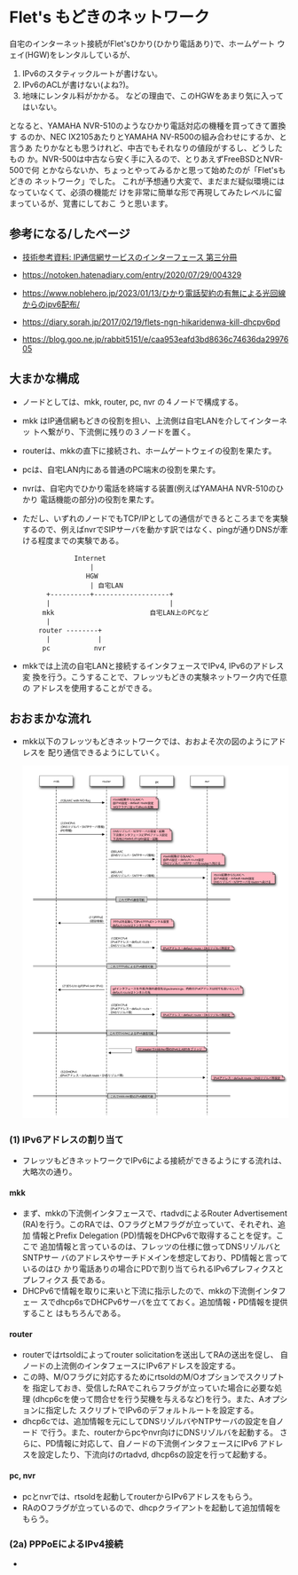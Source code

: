 # Flet's もどきのネットワーク

自宅のインターネット接続がFlet'sひかり(ひかり電話あり)で、ホームゲート
ウェイ(HGW)をレンタルしているが、
  1. IPv6のスタティックルートが書けない。
  1. IPv6のACLが書けない(よね?)。
  1. 地味にレンタル料がかかる。
などの理由で、このHGWをあまり気に入ってはいない。

となると、YAMAHA NVR-510のようなひかり電話対応の機種を買ってきて置換す
るのか、NEC IX2105あたりとYAMAHA NV-R500の組み合わせにするか、と言うあ
たりかなとも思うけれど、中古でもそれなりの値段がするし、どうしたもの
か。NVR-500は中古なら安く手に入るので、とりあえずFreeBSDとNVR-500で何
とかならないか、ちょっとやってみるかと思って始めたのが「Flet'sもどきの
ネットワーク」でした。
これが予想通り大変で、まだまだ疑似環境にはなっていなくて、必須の機能だ
けを非常に簡単な形で再現してみたレベルに留まっているが、覚書にしておこ
うと思います。

## 参考になる/したページ

- [技術参考資料: IP通信網サービスのインターフェース 第三分冊](https://www.ntt-east.co.jp/info-st/katsuyou/2019/temp20-1.pdf)

- https://notoken.hatenadiary.com/entry/2020/07/29/004329
- https://www.noblehero.jp/2023/01/13/ひかり電話契約の有無による光回線からのipv6配布/
- https://diary.sorah.jp/2017/02/19/flets-ngn-hikaridenwa-kill-dhcpv6pd
- https://blog.goo.ne.jp/rabbit5151/e/caa953eafd3bd8636c74636da2997605



## 大まかな構成

- ノードとしては、mkk, router, pc, nvr の４ノードで構成する。
- mkk はIP通信網もどきの役割を担い、上流側は自宅LANを介してインターネッ
  トへ繋がり、下流側に残りの３ノードを置く。
- routerは、mkkの直下に接続され、ホームゲートウェイの役割を果たす。
- pcは、自宅LAN内にある普通のPC端末の役割を果たす。
- nvrは、自宅内でひかり電話を終端する装置(例えばYAMAHA NVR-510のひかり
  電話機能の部分)の役割を果たす。
- ただし、いずれのノードでもTCP/IPとしての通信ができるところまでを実験
  するので、例えばnvrでSIPサーバを動かす訳ではなく、pingが通りDNSが牽
  ける程度までの実験である。

                   Internet
                       |
                      HGW
                       | 自宅LAN
            +----------+-------------------+
            |                              |
           mkk                        自宅LAN上のPCなど
            |
          router --------+
            |            |
           pc           nvr

- mkkでは上流の自宅LANと接続するインタフェースでIPv4, IPv6のアドレス変
  換を行う。こうすることで、フレッツもどきの実験ネットワーク内で任意の
  アドレスを使用することができる。

## おおまかな流れ

- mkk以下のフレッツもどきネットワークでは、おおよそ次の図のようにアドレスを
配り通信できるようにしていく。

  <img alt="シーケンス概略" src="./FletsLikeNW/seq.svg" width="600">

### (1) IPv6アドレスの割り当て
- フレッツもどきネットワークでIPv6による接続ができるようにする流れは、
大略次の通り。
#### mkk
- まず、mkkの下流側インタフェースで、rtadvdによるRouter Advertisement
  (RA)を行う。このRAでは、OフラグとMフラグが立っていて、それぞれ、追加
  情報とPrefix Delegation (PD)情報をDHCPv6で取得することを促す。ここで
  追加情報と言っているのは、フレッツの仕様に倣ってDNSリゾルバとSNTPサー
  バのアドレスやサーチドメインを想定しており、PD情報と言っているのはひ
  かり電話ありの場合にPDで割り当てられるIPv6プレフィクスとプレフィクス
  長である。
- DHCPv6で情報を取りに来いと下流に指示したので、mkkの下流側インタフェー
  スでdhcp6sでDHCPv6サーバを立てておく。追加情報・PD情報を提供すること
  はもちろんである。
#### router
- routerではrtsoldによってrouter solicitationを送出してRAの送出を促し、
  自ノードの上流側のインタフェースにIPv6アドレスを設定する。
- この時、M/Oフラグに対応するためにrtsoldのM/Oオプションでスクリプトを
  指定しておき、受信したRAでこれらフラグが立っていた場合に必要な処理
  (dhcp6cを使って問合せを行う契機を与えるなど)を行う。また、Aオプションに指定した
  スクリプトでIPv6のデフォルトルートを設定する。
- dhcp6cでは、追加情報を元にしてDNSリゾルバやNTPサーバの設定を自ノード
  で行う。また、routerからpcやnvr向けにDNSリゾルバを起動する。
  さらに、PD情報に対応して、自ノードの下流側インタフェースにIPv6
  アドレスを設定したり、下流向けのrtadvd, dhcp6sの設定を行って起動する。
#### pc, nvr
- pcとnvrでは、rtsoldを起動してrouterからIPv6アドレスをもらう。
- RAのOフラグが立っているので、dhcpクライアントを起動して追加情報をもらう。

### (2a) PPPoEによるIPv4接続
- 







